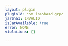```yaml
---
layout: plugin
pluginId: com.innobead.grpc
jarSha1: INVALID
isJarAvailable: true
error: NONE
violations: []

---
```

